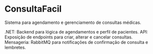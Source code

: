 # ConsultaFacil
Sistema para agendamento e gerenciamento de consultas médicas.


.NET: Backend para lógica de agendamentos e perfil de pacientes.
API: Exposição de endpoints para criar, alterar e cancelar consultas.
Mensageria: RabbitMQ para notificações de confirmação de consulta e lembretes.
